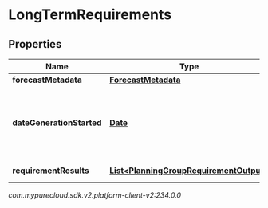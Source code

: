 # LongTermRequirements


## Properties

| Name | Type | Description | Notes |
| ------------ | ------------- | ------------- | ------------- |
| **forecastMetadata** | [**ForecastMetadata**](ForecastMetadata) | Forecast metadata |  |
| **dateGenerationStarted** | [**Date**](Date) | Date the generation of the requirements started. Date time is represented as an ISO-8601 string. For example: yyyy-MM-ddTHH:mm:ss[.mmm]Z |  |
| **requirementResults** | [**List&lt;PlanningGroupRequirementOutput&gt;**](PlanningGroupRequirementOutput) | List of planning group outputs |  |




_com.mypurecloud.sdk.v2:platform-client-v2:234.0.0_
